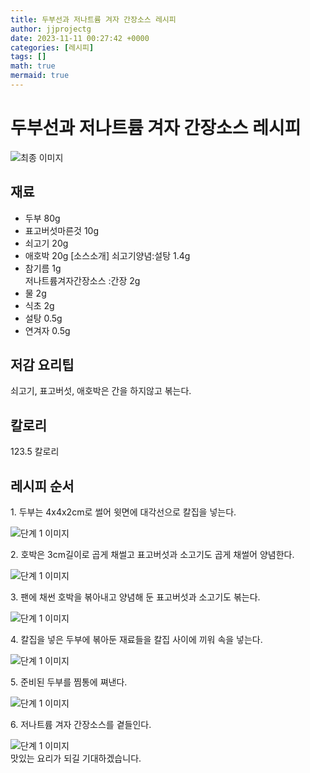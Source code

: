 ```yaml
---
title: 두부선과 저나트륨 겨자 간장소스 레시피
author: jjprojectg
date: 2023-11-11 00:27:42 +0000
categories: [레시피]
tags: []
math: true
mermaid: true
---
```

<meta name="og:type" content="website"/>
<meta charset="UTF-8"/>
<div class="header">
  <h1>두부선과 저나트륨 겨자 간장소스 레시피</h1>
</div>

<div class="container my-4">
  <div class="row">
    <div class="col-12 col-md-6">
      <div class="recipe-image">
        <img src="http://www.foodsafetykorea.go.kr/uploadimg/20141117/20141117053436_1416213276349.jpg" class="step-image" alt="최종 이미지"/>
      </div>
    </div>
    <div class="col-12 col-md-6">
      <div class="ingredients">
        <h2>재료</h2>
        <ul class="card">
          <li> 두부 80g </li>
          <li>  표고버섯마른것 10g </li>
          <li>  쇠고기 20g </li>
          <li>  애호박 20g [소스소개] 쇠고기양념:설탕 1.4g </li>
          <li>  참기름 1g<br />저나트륨겨자간장소스 :간장 2g </li>
          <li>  물 2g </li>
          <li>  식초 2g </li>
          <li>  설탕 0.5g </li>
          <li>  연겨자 0.5g </li>
</ul>
      </div>
    </div>
    <div class="col-12 col-md-6">
      <div class="ingredients">
        <h2>저감 요리팁</h2>
        <div class="card"> 
          <p>
            쇠고기, 표고버섯, 애호박은 간을 하지않고 볶는다.
          </p>
        </div>
      </div>
      <div class="ingredients">
        <h2>칼로리</h2>
        <div class="card"> 
          <p>
            123.5 칼로리
          </p>
        </div>
      </div>
    </div>
  </div>

  <h2 class="my-4">레시피 순서</h2>
  <div class="card recipe-card">
    <div class="card-body recipe-step">
      <p class="card-text step-description">1. 두부는 4x4x2cm로 썰어 윗면에 대각선으로 칼집을 넣는다.</p>
      <img src="http://www.foodsafetykorea.go.kr/uploadimg/cook/835-1.jpg" alt="단계 1 이미지" class="step-image"/>
    </div>
  </div>
  <div class="card recipe-card">
    <div class="card-body recipe-step">
      <p class="card-text step-description">2. 호박은 3cm길이로 곱게 채썰고 표고버섯과 소고기도 곱게 채썰어 양념한다.</p>
      <img src="http://www.foodsafetykorea.go.kr/uploadimg/cook/835-2.jpg" alt="단계 1 이미지" class="step-image"/>
    </div>
  </div>
  <div class="card recipe-card">
    <div class="card-body recipe-step">
      <p class="card-text step-description">3. 팬에 채썬 호박을 볶아내고 양념해 둔 표고버섯과 소고기도 볶는다.</p>
      <img src="http://www.foodsafetykorea.go.kr/uploadimg/cook/835-3.jpg" alt="단계 1 이미지" class="step-image"/>
    </div>
  </div>
  <div class="card recipe-card">
    <div class="card-body recipe-step">
      <p class="card-text step-description">4. 칼집을 넣은 두부에 볶아둔 재료들을 칼집 사이에 끼워 속을 넣는다.</p>
      <img src="http://www.foodsafetykorea.go.kr/uploadimg/cook/835-4.jpg" alt="단계 1 이미지" class="step-image"/>
    </div>
  </div>
  <div class="card recipe-card">
    <div class="card-body recipe-step">
      <p class="card-text step-description">5. 준비된 두부를 찜통에 쪄낸다.</p>
      <img src="http://www.foodsafetykorea.go.kr/uploadimg/cook/835-5.jpg" alt="단계 1 이미지" class="step-image"/>
    </div>
  </div>
  <div class="card recipe-card">
    <div class="card-body recipe-step">
      <p class="card-text step-description">6. 저나트륨 겨자 간장소스를 곁들인다.</p>
      <img src="http://www.foodsafetykorea.go.kr/uploadimg/cook/835-6.jpg" alt="단계 1 이미지" class="step-image"/>
    </div>
  </div>

</div>
맛있는 요리가 되길 기대하겠습니다.
